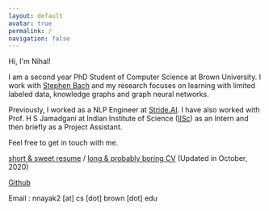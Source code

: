 ```yaml
---
layout: default
avatar: true
permalink: /
navigation: false
---
```


Hi, I'm Nihal!

I am a second year PhD Student of Computer Science at Brown University. I work with [Stephen Bach](http://stephenbach.net/) and my research focuses on learning with limited labeled data, knowledge graphs and graph neural networks.

Previously, I worked as a NLP Engineer at [Stride.AI](stride.ai). I have also worked with Prof. H S Jamadgani at Indian Institute of Science ([IISc](http://www.iisc.ac.in/)) as an Intern and then briefly as a Project Assistant.

Feel free to get in touch with me.

[short & sweet resume](assets/resume.pdf) / [long & probably boring CV](assets/cv.pdf) (Updated in October, 2020)

<!-- [Behance](https://www.behance.net/nihalnayak7f59) -->

[Github](https://github.com/nihalnayak)

Email : nnayak2 [at] cs [dot] brown [dot] edu

<!-- You can use this page to showcase your work, portfolio/project, your Latest post {% for post in site.posts limit: 1 %}<a href="{{ post.url | prepend: site.baseurl }}">{{ post.title }}</a>{% endfor %} or another stuff that you love to share to the world. -->

<!-- --- -->

<!-- ## 🅿️ Edit This Page
You’ll find this page in your `_pages` directory. Go ahead and edit it and re-build the site to see your changes. You can rebuild the site in many different ways, but the most common way is to run `jekyll serve`, which launches a web server and auto-regenerates your site when a file is updated. -->
